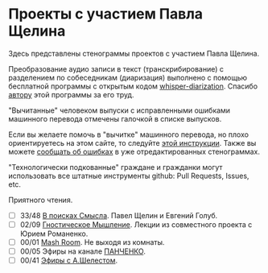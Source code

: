 # Проекты с участием Павла Щелина

Здесь представлены стенограммы проектов с участием Павла Щелина.

Преобразование аудио записи в текст (транскрибирование) с разделением по собеседникам (диаризация) выполнено с помощью бесплатной программы с открытым кодом [whisper-diarization](https://github.com/MahmoudAshraf97/whisper-diarization).
Спасибо [автору](https://github.com/MahmoudAshraf97) этой программы за его труд.

"Вычитанные" человеком выпуски с исправленными ошибками машинного перевода отмечены галочкой в списке выпусков.

Если вы желаете помочь в "вычитке" машинного перевода, но плохо ориентируетесь на этом сайте, то следуйте [этой инструкции](/guides/md_download.md).
Также вы можете [сообщать об ошибках](/guides/error_report.md) в уже отредактированных стенограммах.

"Технологически подкованные" граждане и гражданки могут использовать все штатные инструменты github: Pull Requests, Issues, etc.

Приятного чтения.

- [ ] 33/48 [В поисках Смысла](InSearchOfMeaning/README.md). Павел Щелин и Евгений Голуб.
- [ ] 02/09 [Гностическое Мышление](GnosticThinking/README.md). Лекции из совместного проекта с Юрием Романенко.
- [ ] 00/01 [Mash Room](Mash/README.md). Не выходя из комнаты.
- [ ] 00/05 Эфиры на канале [ПАНЧЕНКО](Panchenko/README.md).
- [ ] 00/41 [Эфиры с А.Шелестом](Shelest/README.md).
